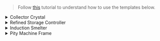 <!-- # Copy-Paste Gadget Templates // MISCELLANEOUS -->
> Follow [this](https://github.com/Direwolf20-MC/BuildingGadgets/wiki/Template-Manager) tutorial to understand how to use the templates below.
<!-- COLLECTOR CRYSTAL - START -->
<details>
<summary>Collector Crystal</summary>
<p>

```json
{
  "version": "2.1.0",
  "mc_version": "1.16.5",
  "name": "Collector Crystal",
  "author": "Kikiisyourfriend",
  "bounding_box": {
    "min_x": 0,
    "min_y": 0,
    "min_z": 0,
    "max_x": 8,
    "max_y": 8,
    "max_z": 8
  },
  "material_list": {
    "root_type": "buildinggadgets:entries",
    "root_entry": [
      {
        "item_type": "buildinggadgets:simple_item",
        "count": 1,
        "item": {
          "id": "refinedstorage:controller"
        }
      },
      {
        "item_type": "buildinggadgets:simple_item",
        "count": 18,
        "item": {
          "id": "kubejs:etherealslate_block"
        }
      },
      {
        "item_type": "buildinggadgets:simple_item",
        "count": 6,
        "item": {
          "id": "kubejs:isothermal_frame_tier_1"
        }
      },
      {
        "item_type": "buildinggadgets:simple_item",
        "count": 38,
        "item": {
          "id": "thermal:machine_frame"
        }
      },
      {
        "item_type": "buildinggadgets:simple_item",
        "count": 66,
        "item": {
          "id": "astralsorcery:marble_raw"
        }
      }
    ]
  }
}
```

</p>
</details>
<!-- COLLECTOR CRYSTAL - END -->

<!-- REFINED STORAGE CONTROLLER - START -->
<details>
<summary>Refined Storage Controller</summary>
<p>

```json
{
  "version": "2.1.0",
  "mc_version": "1.16.5",
  "name": "Refined Storage Controller",
  "author": "Kikiisyourfriend",
  "bounding_box": {
    "min_x": 0,
    "min_y": 0,
    "min_z": 0,
    "max_x": 4,
    "max_y": 4,
    "max_z": 4
  },
  "material_list": {
    "root_type": "buildinggadgets:entries",
    "root_entry": [
      {
        "item_type": "buildinggadgets:simple_item",
        "count": 8,
        "item": {
          "id": "ironchest:crystal_chest"
        }
      },
      {
        "item_type": "buildinggadgets:simple_item",
        "count": 6,
        "item": {
          "id": "minecraft:diamond_block"
        }
      },
      {
        "item_type": "buildinggadgets:simple_item",
        "count": 1,
        "item": {
          "id": "minecraft:emerald_block"
        }
      },
      {
        "item_type": "buildinggadgets:simple_item",
        "count": 9,
        "item": {
          "id": "thermal:energy_cell_frame"
        }
      },
      {
        "item_type": "buildinggadgets:simple_item",
        "count": 9,
        "item": {
          "id": "thermal:fluid_cell_frame"
        }
      },
      {
        "item_type": "buildinggadgets:simple_item",
        "count": 8,
        "item": {
          "id": "refinedstorage:machine_casing"
        }
      },
      {
        "item_type": "buildinggadgets:simple_item",
        "count": 48,
        "item": {
          "id": "minecraft:obsidian"
        }
      },
      {
        "item_type": "buildinggadgets:simple_item",
        "count": 36,
        "item": {
          "id": "refinedstorage:quartz_enriched_iron_block"
        }
      }
    ]
  }
}
```

</p>
</details>
<!-- REFINED STORAGE CONTROLLER - END -->

<!-- INDUCTION SMELTER - START -->
<details>
<summary>Induction Smelter</summary>
<p>

```json
{
  "version": "2.1.0",
  "mc_version": "1.16.5",
  "name": "Induction Smelter",
  "author": "SuperNate903",
  "bounding_box": {
    "min_x": 0,
    "min_y": 0,
    "min_z": 0,
    "max_x": 4,
    "max_y": 4,
    "max_z": 4
  },
  "material_list": {
    "root_type": "buildinggadgets:entries",
    "root_entry": [
      {
        "item_type": "buildinggadgets:simple_item",
        "count": 9,
        "item": {
          "id": "kubejs:etherealslate_block"
        }
      },
      {
        "item_type": "buildinggadgets:simple_item",
        "count": 18,
        "item": {
          "id": "minecraft:furnace"
        }
      },
      {
        "item_type": "buildinggadgets:simple_item",
        "count": 36,
        "item": {
          "id": "minecraft:glass"
        }
      },
      {
        "item_type": "buildinggadgets:simple_item",
        "count": 62,
        "item": {
          "id": "thermal:machine_frame"
        }
      }
    ]
  }
}
```

</p>
</details>
<!-- INDUCTION SMELTER - END -->

<!-- PITY MACHINE FRAME - START -->
<details>
<summary>Pity Machine Frame</summary>
<p>

```json
{
  "version": "2.1.0",
  "mc_version": "1.16.5",
  "name": "Pity Machine Frame",
  "author": "SuperNate903",
  "bounding_box": {
    "min_x": 0,
    "min_y": 0,
    "min_z": 0,
    "max_x": 6,
    "max_y": 6,
    "max_z": 6
  },
  "material_list": {
    "root_type": "buildinggadgets:entries",
    "root_entry": [
      {
        "item_type": "buildinggadgets:simple_item",
        "count": 202,
        "item": {
          "id": "minecraft:cobblestone"
        }
      },
      {
        "item_type": "buildinggadgets:simple_item",
        "count": 1,
        "item": {
          "id": "kubejs:irradiant_star_armara_block"
        }
      },
      {
        "item_type": "buildinggadgets:simple_item",
        "count": 140,
        "item": {
          "id": "minecraft:oak_planks"
        }
      }
    ]
  }
}
```

</p>
</details>
<!-- PITY MACHINE FRAME - END -->